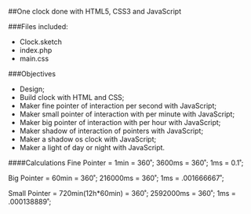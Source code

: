 ##One clock done with HTML5, CSS3 and JavaScript

###Files included:
* Clock.sketch
* index.php
* main.css

###Objectives
* Design;
* Build clock with HTML and CSS;
* Maker fine pointer of interaction per second with JavaScript;
* Maker small pointer of interaction with per minute with JavaScript;
* Maker big pointer of interaction with per hour with JavaScript;
* Maker shadow of interaction of pointers with JavaScript;
* Maker a shadow os clock with JavaScript;
* Maker a light of day or night with JavaScript.

####Calculations
Fine Pointer = 1min = 360˚;
               3600ms = 360˚;
               1ms = 0.1˚;

Big Pointer = 60min = 360˚;
                216000ms = 360˚;
                1ms = .001666667˚;

Small Pointer = 720min(12h*60min) = 360˚;
              2592000ms = 360˚;
              1ms = .000138889˚;